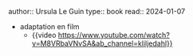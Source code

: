 author:: Ursula Le Guin
type:: book
read:: 2024-01-07

- adaptation en film
	- {{video https://www.youtube.com/watch?v=M8VRbaVNvSA&ab_channel=kliljedahl}}